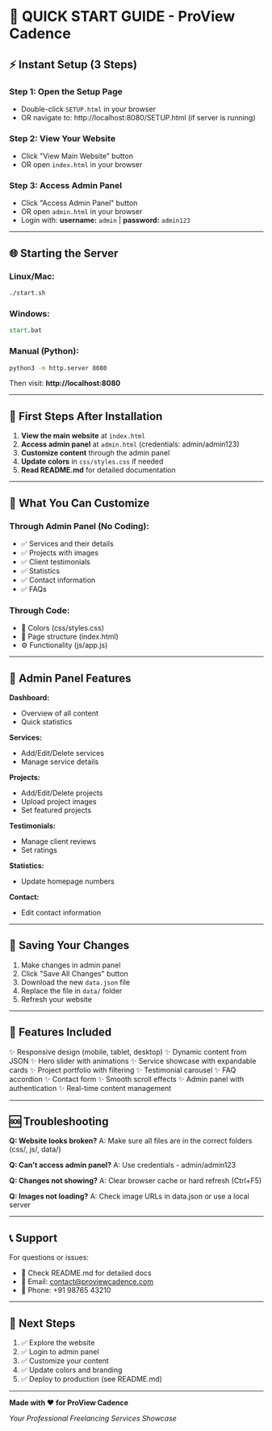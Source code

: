 # 🚀 QUICK START GUIDE - ProView Cadence

## ⚡ Instant Setup (3 Steps)

### Step 1: Open the Setup Page
- Double-click `SETUP.html` in your browser
- OR navigate to: http://localhost:8080/SETUP.html (if server is running)

### Step 2: View Your Website
- Click "View Main Website" button
- OR open `index.html` in your browser

### Step 3: Access Admin Panel
- Click "Access Admin Panel" button
- OR open `admin.html` in your browser
- Login with: **username:** `admin` | **password:** `admin123`

---

## 🌐 Starting the Server

### Linux/Mac:
```bash
./start.sh
```

### Windows:
```cmd
start.bat
```

### Manual (Python):
```bash
python3 -m http.server 8080
```

Then visit: **http://localhost:8080**

---

## 📝 First Steps After Installation

1. **View the main website** at `index.html`
2. **Access admin panel** at `admin.html` (credentials: admin/admin123)
3. **Customize content** through the admin panel
4. **Update colors** in `css/styles.css` if needed
5. **Read README.md** for detailed documentation

---

## 🎨 What You Can Customize

### Through Admin Panel (No Coding):
- ✅ Services and their details
- ✅ Projects with images
- ✅ Client testimonials
- ✅ Statistics
- ✅ Contact information
- ✅ FAQs

### Through Code:
- 🎨 Colors (css/styles.css)
- 📝 Page structure (index.html)
- ⚙️ Functionality (js/app.js)

---

## 🔐 Admin Panel Features

**Dashboard:**
- Overview of all content
- Quick statistics

**Services:**
- Add/Edit/Delete services
- Manage service details

**Projects:**
- Add/Edit/Delete projects
- Upload project images
- Set featured projects

**Testimonials:**
- Manage client reviews
- Set ratings

**Statistics:**
- Update homepage numbers

**Contact:**
- Edit contact information

---

## 💾 Saving Your Changes

1. Make changes in admin panel
2. Click "Save All Changes" button
3. Download the new `data.json` file
4. Replace the file in `data/` folder
5. Refresh your website

---

## 📱 Features Included

✨ Responsive design (mobile, tablet, desktop)
✨ Dynamic content from JSON
✨ Hero slider with animations
✨ Service showcase with expandable cards
✨ Project portfolio with filtering
✨ Testimonial carousel
✨ FAQ accordion
✨ Contact form
✨ Smooth scroll effects
✨ Admin panel with authentication
✨ Real-time content management

---

## 🆘 Troubleshooting

**Q: Website looks broken?**
A: Make sure all files are in the correct folders (css/, js/, data/)

**Q: Can't access admin panel?**
A: Use credentials - admin/admin123

**Q: Changes not showing?**
A: Clear browser cache or hard refresh (Ctrl+F5)

**Q: Images not loading?**
A: Check image URLs in data.json or use a local server

---

## 📞 Support

For questions or issues:
- 📖 Check README.md for detailed docs
- 📧 Email: contact@proviewcadence.com
- 📱 Phone: +91 98765 43210

---

## 🎯 Next Steps

1. ✅ Explore the website
2. ✅ Login to admin panel
3. ✅ Customize your content
4. ✅ Update colors and branding
5. ✅ Deploy to production (see README.md)

---

**Made with ❤️ for ProView Cadence**

*Your Professional Freelancing Services Showcase*
